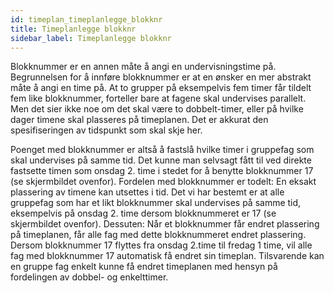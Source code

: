 ```yaml
---
id: timeplan_timeplanlegge_blokknr
title: Timeplanlegge blokknr
sidebar_label: Timeplanlegge blokknr
---
```


Blokknummer er en annen måte å angi en undervisningstime på. Begrunnelsen for å innføre blokknummer er at en ønsker en mer abstrakt måte å angi en time på. At to grupper på eksempelvis fem timer får tildelt fem like blokknummer, forteller bare at fagene skal undervises parallelt. Men det sier ikke noe om det skal være to dobbelt-timer, eller på hvilke dager timene skal plasseres på timeplanen. Det er akkurat den spesifiseringen av tidspunkt som skal skje her.

Poenget med blokknummer er altså å fastslå hvilke timer i gruppefag som skal undervises på samme tid. Det kunne man selvsagt fått til ved direkte fastsette timen som onsdag 2. time i stedet for å benytte blokknummer 17 (se skjermbildet ovenfor). Fordelen med blokknummer er todelt: En eksakt plassering av timene kan utsettes i tid. Det vi har bestemt er at alle gruppefag som har et likt blokknummer skal undervises på samme tid, eksempelvis på onsdag 2. time dersom blokknummeret er 17 (se skjermbildet ovenfor).   Dessuten: Når et blokknummer får endret plassering på timeplanen, får alle fag med dette blokknummeret endret plassering. Dersom blokknummer 17 flyttes fra onsdag 2.time til fredag 1 time, vil alle fag med blokknummer 17 automatisk få endret sin timeplan. Tilsvarende kan en gruppe fag enkelt kunne få endret timeplanen  med hensyn på fordelingen av dobbel- og enkelttimer. 
